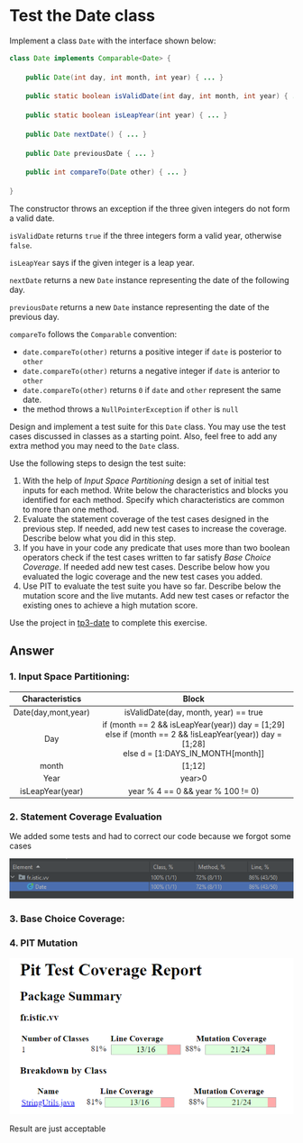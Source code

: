 # Test the Date class

Implement a class `Date` with the interface shown below:

```java
class Date implements Comparable<Date> {

    public Date(int day, int month, int year) { ... }

    public static boolean isValidDate(int day, int month, int year) { ... }

    public static boolean isLeapYear(int year) { ... }

    public Date nextDate() { ... }

    public Date previousDate { ... }

    public int compareTo(Date other) { ... }

}
```

The constructor throws an exception if the three given integers do not form a valid date.

`isValidDate` returns `true` if the three integers form a valid year, otherwise `false`.

`isLeapYear` says if the given integer is a leap year.

`nextDate` returns a new `Date` instance representing the date of the following day.

`previousDate` returns a new `Date` instance representing the date of the previous day.

`compareTo` follows the `Comparable` convention:

- `date.compareTo(other)` returns a positive integer if `date` is posterior to `other`
- `date.compareTo(other)` returns a negative integer if `date` is anterior to `other`
- `date.compareTo(other)` returns `0` if `date` and `other` represent the same date.
- the method throws a `NullPointerException` if `other` is `null`

Design and implement a test suite for this `Date` class.
You may use the test cases discussed in classes as a starting point.
Also, feel free to add any extra method you may need to the `Date` class.

Use the following steps to design the test suite:

1. With the help of _Input Space Partitioning_ design a set of initial test inputs for each method. Write below the characteristics and blocks you identified for each method. Specify which characteristics are common to more than one method.
2. Evaluate the statement coverage of the test cases designed in the previous step. If needed, add new test cases to increase the coverage. Describe below what you did in this step.
3. If you have in your code any predicate that uses more than two boolean operators check if the test cases written to far satisfy _Base Choice Coverage_. If needed add new test cases. Describe below how you evaluated the logic coverage and the new test cases you added.
4. Use PIT to evaluate the test suite you have so far. Describe below the mutation score and the live mutants. Add new test cases or refactor the existing ones to achieve a high mutation score.

Use the project in [tp3-date](../code/tp3-date) to complete this exercise.

## Answer

### 1. Input Space Partitioning:
|   Characteristics   |                                                                        Block                                                                         |
|:-------------------:|:----------------------------------------------------------------------------------------------------------------------------------------------------:|
| Date(day,mont,year) |                                                        isValidDate(day, month, year) == true                                                         |
|         Day         | if (month == 2 && isLeapYear(year)) day = [1;29] <br/> else if (month == 2 && !isLeapYear(year)) day = [1;28] <br/>else d = [1:DAYS_IN_MONTH[month]] |
|        month        |                                                                        [1;12]                                                                        |
|        Year         |                                                                        year>0                                                                        |
|  isLeapYear(year)   |                                                          year % 4 == 0 && year % 100 != 0)                                                           || (year % 400 == 0)                                                                                                                                            |



### 2. Statement Coverage Evaluation

We added some tests and had to correct our code because we forgot some cases

![img.png](img.png)

### 3. Base Choice Coverage:


### 4. PIT Mutation

![Pit_report_string](String_index.PNG)

Result are just acceptable
